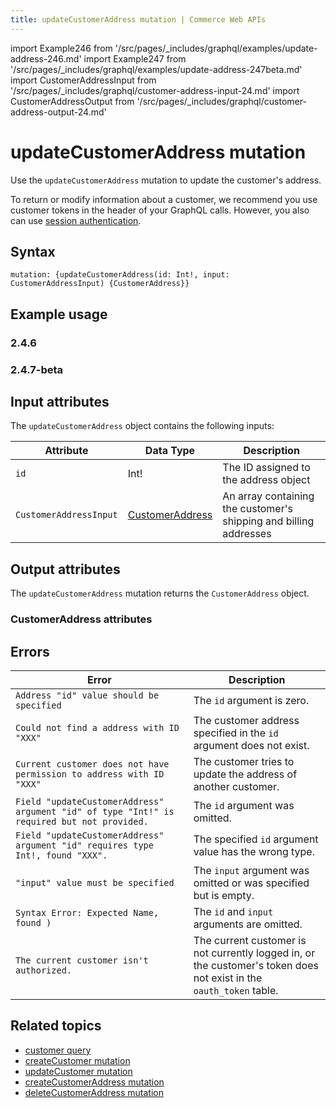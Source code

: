 ```yaml
---
title: updateCustomerAddress mutation | Commerce Web APIs
---
```


import Example246 from '/src/pages/_includes/graphql/examples/update-address-246.md'
import Example247 from '/src/pages/_includes/graphql/examples/update-address-247beta.md'
import CustomerAddressInput from '/src/pages/_includes/graphql/customer-address-input-24.md'
import CustomerAddressOutput from '/src/pages/_includes/graphql/customer-address-output-24.md'

# updateCustomerAddress mutation

Use the `updateCustomerAddress` mutation to update the customer's address.

To return or modify information about a customer, we recommend you use customer tokens in the header of your GraphQL calls. However, you also can use [session authentication](https://developer.adobe.com/commerce/webapi/get-started/authentication/gs-authentication-session).

## Syntax

`mutation: {updateCustomerAddress(id: Int!, input: CustomerAddressInput) {CustomerAddress}}`

## Example usage

<TabsBlock orientation="horizontal" slots="heading, content" repeat="2" theme="light"/>

### 2.4.6

<Example246 />

### 2.4.7-beta

<Example247 />

## Input attributes

The `updateCustomerAddress` object contains the following inputs:

Attribute |  Data Type | Description
--- | --- | ---
`id` | Int! | The ID assigned to the address object
`CustomerAddressInput` | [CustomerAddress](#customeraddressinput-attributes)| An array containing the customer's shipping and billing addresses

<CustomerAddressInput />

## Output attributes

The `updateCustomerAddress` mutation returns the `CustomerAddress` object.

### CustomerAddress attributes

<CustomerAddressOutput />

## Errors

Error | Description
--- | ---
`Address "id" value should be specified` | The `id` argument is zero.
`Could not find a address with ID "XXX"` | The customer address specified in the `id` argument does not exist.
`Current customer does not have permission to address with ID "XXX"` | The customer tries to update the address of another customer.
`Field "updateCustomerAddress" argument "id" of type "Int!" is required but not provided.` | The `id` argument was omitted.
`Field "updateCustomerAddress" argument "id" requires type Int!, found "XXX".` | The specified `id` argument value has the wrong type.
`"input" value must be specified` | The `input` argument was omitted or was specified but is empty.
`Syntax Error: Expected Name, found )` | The `id` and `input` arguments are omitted.
`The current customer isn't authorized.` | The current customer is not currently logged in, or the customer's token does not exist in the `oauth_token` table.

## Related topics

*  [customer query](../queries/customer.md)
*  [createCustomer mutation](create.md)
*  [updateCustomer mutation](update.md)
*  [createCustomerAddress mutation](create-address.md)
*  [deleteCustomerAddress mutation](delete-address.md)
